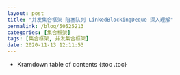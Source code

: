 ```yaml
---
layout: post
title: "并发集合框架-阻塞队列 LinkedBlockingDeque 深入理解"
permalink: /blog/50525213
categories: [集合框架]
tags: [集合框架, 并发集合框架]
date: 2020-11-13 12:11:53
---
```


* Kramdown table of contents
{:toc .toc}
